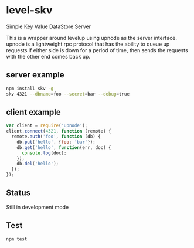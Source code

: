 # level-skv

Simple Key Value DataStore Server

This is a wrapper around levelup using upnode as the server interface.  upnode is a lightweight rpc protocol that has the ability to queue up requests if either side is down for a period of time, then sends the requests with the other end comes back up.  

## server example

``` sh
npm install skv -g
skv 4321 --dbname=foo --secret=bar --debug=true
```

## client example

``` js
var client = require('upnode');
client.connect(4321, function (remote) {
  remote.auth('foo', function (db) {
    db.put('hello', {foo: 'bar'});
    db.get('hello', function(err, doc) {
      console.log(doc);
    });
    db.del('hello');
  });
});
```

## Status

Still in development mode


## Test

```
npm test
```

